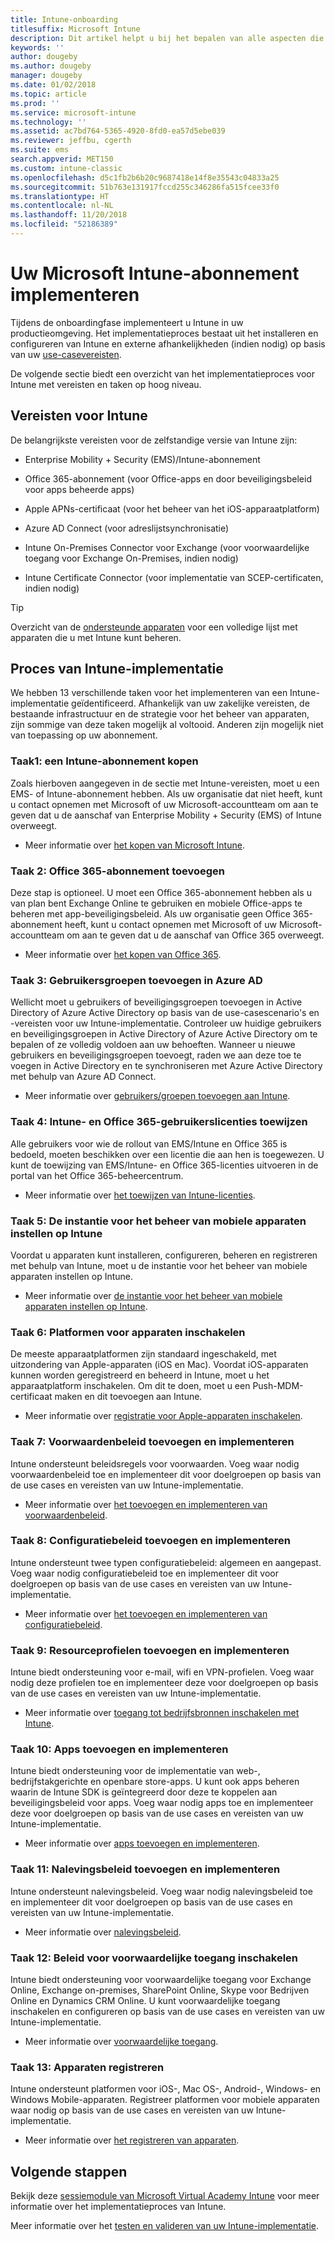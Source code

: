 ```yaml
---
title: Intune-onboarding
titlesuffix: Microsoft Intune
description: Dit artikel helpt u bij het bepalen van alle aspecten die moeten worden overwogen bij de onboarding van een cloudoplossing met Microsoft Intune in uw omgeving.
keywords: ''
author: dougeby
ms.author: dougeby
manager: dougeby
ms.date: 01/02/2018
ms.topic: article
ms.prod: ''
ms.service: microsoft-intune
ms.technology: ''
ms.assetid: ac7bd764-5365-4920-8fd0-ea57d5ebe039
ms.reviewer: jeffbu, cgerth
ms.suite: ems
search.appverid: MET150
ms.custom: intune-classic
ms.openlocfilehash: d5c1fb2b6b20c9687418e14f8e35543c04833a25
ms.sourcegitcommit: 51b763e131917fccd255c346286fa515fcee33f0
ms.translationtype: HT
ms.contentlocale: nl-NL
ms.lasthandoff: 11/20/2018
ms.locfileid: "52186389"
---
```

# <a name="implement-your-microsoft-intune-plan"></a>Uw Microsoft Intune-abonnement implementeren

Tijdens de onboardingfase implementeert u Intune in uw productieomgeving. Het implementatieproces bestaat uit het installeren en configureren van Intune en externe afhankelijkheden (indien nodig) op basis van uw [use-casevereisten](planning-guide-requirements.md).

De volgende sectie biedt een overzicht van het implementatieproces voor Intune met vereisten en taken op hoog niveau.

## <a name="intune-requirements"></a>Vereisten voor Intune

De belangrijkste vereisten voor de zelfstandige versie van Intune zijn:

-   Enterprise Mobility + Security (EMS)/Intune-abonnement

-   Office 365-abonnement (voor Office-apps en door beveiligingsbeleid voor apps beheerde apps)

-   Apple APNs-certificaat (voor het beheer van het iOS-apparaatplatform)

-   Azure AD Connect (voor adreslijstsynchronisatie)

-   Intune On-Premises Connector voor Exchange (voor voorwaardelijke toegang voor Exchange On-Premises, indien nodig)

-   Intune Certificate Connector (voor implementatie van SCEP-certificaten, indien nodig)

>[!TIP]
> Overzicht van de [ondersteunde apparaten](supported-devices-browsers.md) voor een volledige lijst met apparaten die u met Intune kunt beheren.

## <a name="intune-implementation-process"></a>Proces van Intune-implementatie

We hebben 13 verschillende taken voor het implementeren van een Intune-implementatie geïdentificeerd. Afhankelijk van uw zakelijke vereisten, de bestaande infrastructuur en de strategie voor het beheer van apparaten, zijn sommige van deze taken mogelijk al voltooid. Anderen zijn mogelijk niet van toepassing op uw abonnement.

### <a name="task-1-get-an-intune-subscription"></a>Taak1: een Intune-abonnement kopen

Zoals hierboven aangegeven in de sectie met Intune-vereisten, moet u een EMS- of Intune-abonnement hebben. Als uw organisatie dat niet heeft, kunt u contact opnemen met Microsoft of uw Microsoft-accountteam om aan te geven dat u de aanschaf van Enterprise Mobility + Security (EMS) of Intune overweegt.

-   Meer informatie over [het kopen van Microsoft Intune](https://www.microsoft.com/cloud-platform/microsoft-intune-pricing).

### <a name="task-2-add-office-365-subscription"></a>Taak 2: Office 365-abonnement toevoegen

Deze stap is optioneel. U moet een Office 365-abonnement hebben als u van plan bent Exchange Online te gebruiken en mobiele Office-apps te beheren met app-beveiligingsbeleid. Als uw organisatie geen Office 365-abonnement heeft, kunt u contact opnemen met Microsoft of uw Microsoft-accountteam om aan te geven dat u de aanschaf van Office 365 overweegt.

-   Meer informatie over [het kopen van Office 365](https://products.office.com/business/compare-office-365-for-business-plans).

### <a name="task-3-add-users-groups-in-azure-ad"></a>Taak 3: Gebruikersgroepen toevoegen in Azure AD

Wellicht moet u gebruikers of beveiligingsgroepen toevoegen in Active Directory of Azure Active Directory op basis van de use-casescenario's en -vereisten voor uw Intune-implementatie. Controleer uw huidige gebruikers en beveiligingsgroepen in Active Directory of Azure Active Directory om te bepalen of ze volledig voldoen aan uw behoeften. Wanneer u nieuwe gebruikers en beveiligingsgroepen toevoegt, raden we aan deze toe te voegen in Active Directory en te synchroniseren met Azure Active Directory met behulp van Azure AD Connect.


-   Meer informatie over [gebruikers/groepen toevoegen aan Intune](users-permissions-add.md).
<!---why not send them to the AAD connect topic? Question out to Andre: https://docs.microsoft.com/azure/active-directory/connect/active-directory-aadconnect--->



### <a name="task-4-assign-intune-and-office-365-user-licenses"></a>Taak 4: Intune- en Office 365-gebruikerslicenties toewijzen

Alle gebruikers voor wie de rollout van EMS/Intune en Office 365 is bedoeld, moeten beschikken over een licentie die aan hen is toegewezen. U kunt de toewijzing van EMS/Intune- en Office 365-licenties uitvoeren in de portal van het Office 365-beheercentrum.

-   Meer informatie over [het toewijzen van Intune-licenties](licenses-assign.md).

### <a name="task-5-set-mobile-device-management-authority-to-intune"></a>Taak 5: De instantie voor het beheer van mobiele apparaten instellen op Intune

Voordat u apparaten kunt installeren, configureren, beheren en registreren met behulp van Intune, moet u de instantie voor het beheer van mobiele apparaten instellen op Intune.

-   Meer informatie over [de instantie voor het beheer van mobiele apparaten instellen op Intune](mdm-authority-set.md).

### <a name="task-6-enable-device-platforms"></a>Taak 6: Platformen voor apparaten inschakelen

De meeste apparaatplatformen zijn standaard ingeschakeld, met uitzondering van Apple-apparaten (iOS en Mac). Voordat iOS-apparaten kunnen worden geregistreerd en beheerd in Intune, moet u het apparaatplatform inschakelen. Om dit te doen, moet u een Push-MDM-certificaat maken en dit toevoegen aan Intune.

-   Meer informatie over [registratie voor Apple-apparaten inschakelen](apple-mdm-push-certificate-get.md).

### <a name="task-7-add-and-deploy-terms-and-conditions-policies"></a>Taak 7: Voorwaardenbeleid toevoegen en implementeren

Intune ondersteunt beleidsregels voor voorwaarden. Voeg waar nodig voorwaardenbeleid toe en implementeer dit voor doelgroepen op basis van de use cases en vereisten van uw Intune-implementatie.

-   Meer informatie over [het toevoegen en implementeren van voorwaardenbeleid](terms-and-conditions-create.md).

### <a name="task-8-add-and-deploy-configuration-policies"></a>Taak 8: Configuratiebeleid toevoegen en implementeren

Intune ondersteunt twee typen configuratiebeleid: algemeen en aangepast. Voeg waar nodig configuratiebeleid toe en implementeer dit voor doelgroepen op basis van de use cases en vereisten van uw Intune-implementatie.

-   Meer informatie over [het toevoegen en implementeren van configuratiebeleid](device-profiles.md).

### <a name="task-9-add-and-deploy-resource-profiles"></a>Taak 9: Resourceprofielen toevoegen en implementeren

Intune biedt ondersteuning voor e-mail, wifi en VPN-profielen. Voeg waar nodig deze profielen toe en implementeer deze voor doelgroepen op basis van de use cases en vereisten van uw Intune-implementatie.

-   Meer informatie over [toegang tot bedrijfsbronnen inschakelen met Intune](device-profiles.md).

### <a name="task-10-add-and-deploy-apps"></a>Taak 10: Apps toevoegen en implementeren

Intune biedt ondersteuning voor de implementatie van web-, bedrijfstakgerichte en openbare store-apps. U kunt ook apps beheren waarin de Intune SDK is geïntegreerd door deze te koppelen aan beveiligingsbeleid voor apps. Voeg waar nodig apps toe en implementeer deze voor doelgroepen op basis van de use cases en vereisten van uw Intune-implementatie.

-   Meer informatie over [apps toevoegen en implementeren](app-management.md).

### <a name="task-11-add-and-deploy-compliance-policies"></a>Taak 11: Nalevingsbeleid toevoegen en implementeren

Intune ondersteunt nalevingsbeleid. Voeg waar nodig nalevingsbeleid toe en implementeer dit voor doelgroepen op basis van de use cases en vereisten van uw Intune-implementatie.

-   Meer informatie over [nalevingsbeleid](device-compliance.md).

### <a name="task-12-enable-conditional-access-policies"></a>Taak 12: Beleid voor voorwaardelijke toegang inschakelen

Intune biedt ondersteuning voor voorwaardelijke toegang voor Exchange Online, Exchange on-premises, SharePoint Online, Skype voor Bedrijven Online en Dynamics CRM Online. U kunt voorwaardelijke toegang inschakelen en configureren op basis van de use cases en vereisten van uw Intune-implementatie.

-   Meer informatie over [voorwaardelijke toegang](conditional-access.md).

### <a name="task-13-enroll-devices"></a>Taak 13: Apparaten registreren

Intune ondersteunt platformen voor iOS-, Mac OS-, Android-, Windows- en Windows Mobile-apparaten. Registreer platformen voor mobiele apparaten waar nodig op basis van de use cases en vereisten van uw Intune-implementatie.

-   Meer informatie over [het registreren van apparaten](device-enrollment.md).


## <a name="next-steps"></a>Volgende stappen

Bekijk deze [sessiemodule van Microsoft Virtual Academy Intune](https://mva.microsoft.com/en-US/training-courses/deploying-microsoft-enterprise-mobility-suite-16408) voor meer informatie over het implementatieproces van Intune.


Meer informatie over het [testen en valideren van uw Intune-implementatie](planning-guide-test-validation.md).
